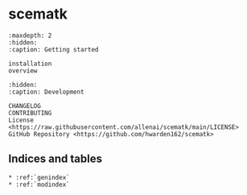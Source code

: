 # **scematk**

```{toctree}
:maxdepth: 2
:hidden:
:caption: Getting started

installation
overview
```

```{toctree}
:hidden:
:caption: Development

CHANGELOG
CONTRIBUTING
License <https://raw.githubusercontent.com/allenai/scematk/main/LICENSE>
GitHub Repository <https://github.com/hwarden162/scematk>
```

## Indices and tables

```{eval-rst}
* :ref:`genindex`
* :ref:`modindex`
```
